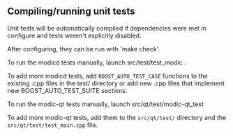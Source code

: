 Compiling/running unit tests
------------------------------------

Unit tests will be automatically compiled if dependencies were met in configure
and tests weren't explicitly disabled.

After configuring, they can be run with 'make check'.

To run the modicd tests manually, launch src/test/test_modic .

To add more modicd tests, add `BOOST_AUTO_TEST_CASE` functions to the existing
.cpp files in the test/ directory or add new .cpp files that
implement new BOOST_AUTO_TEST_SUITE sections.

To run the modic-qt tests manually, launch src/qt/test/modic-qt_test

To add more modic-qt tests, add them to the `src/qt/test/` directory and
the `src/qt/test/test_main.cpp` file.
